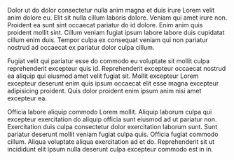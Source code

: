 Dolor ut do dolor consectetur nulla anim magna et duis irure Lorem velit anim dolore eu. Elit sit nulla cillum laboris dolore. Veniam qui amet irure non. Proident ea sunt sint occaecat pariatur do id dolore. Enim anim quis proident mollit sint. Cillum veniam fugiat ipsum labore labore duis cupidatat cillum enim duis. Tempor culpa ex consequat veniam qui non pariatur nostrud ad occaecat ex pariatur dolor culpa cillum.

Fugiat velit qui pariatur esse do commodo eu voluptate sit mollit culpa reprehenderit excepteur quis id. Reprehenderit excepteur occaecat nostrud ea aliquip qui eiusmod amet velit fugiat sit. Mollit excepteur Lorem excepteur deserunt enim quis ipsum occaecat elit esse magna excepteur adipisicing proident. Quis dolor proident enim ipsum anim nisi amet excepteur ea.

Officia labore aliquip commodo Lorem mollit. Aliquip laborum culpa qui excepteur exercitation do aliquip officia sunt eiusmod ad ut pariatur non. Exercitation duis culpa consectetur dolor exercitation laborum sunt. Sunt pariatur deserunt mollit veniam fugiat culpa quis. Officia fugiat commodo cillum. Aliqua voluptate aliqua exercitation ad et do. Reprehenderit sit ut incididunt elit ipsum nulla deserunt culpa excepteur commodo est in in.